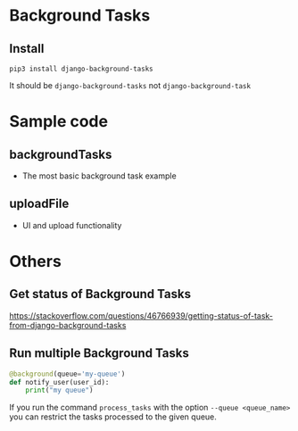 # Background Tasks
## Install
```
pip3 install django-background-tasks
```

It should be `django-background-tasks` not `django-background-task`  

# Sample code
## backgroundTasks
* The most basic background task example

## uploadFile
* UI and upload functionality

# Others
## Get status of Background Tasks

https://stackoverflow.com/questions/46766939/getting-status-of-task-from-django-background-tasks

## Run multiple Background Tasks

```python
@background(queue='my-queue')
def notify_user(user_id):
    print("my queue")
```

If you run the command `process_tasks` with the option `--queue <queue_name>` you can restrict the tasks processed to the given queue.


